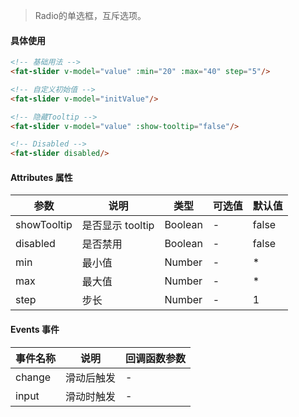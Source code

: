 > Radio的单选框，互斥选项。

#### 具体使用
```html
<!-- 基础用法 -->
<fat-slider v-model="value" :min="20" :max="40" step="5"/>

<!-- 自定义初始值 -->
<fat-slider v-model="initValue"/>

<!-- 隐藏Tooltip -->
<fat-slider v-model="value" :show-tooltip="false"/>

<!-- Disabled -->
<fat-slider disabled/>
```

#### Attributes 属性

参数 | 说明 | 类型 | 可选值 | 默认值
--- | --- | --- | --- | ---
showTooltip | 是否显示 tooltip | Boolean | - | false
disabled | 是否禁用 | Boolean | - | false
min | 最小值 | Number | - | *
max | 最大值 | Number | - | *
step | 步长 | Number | - | 1

#### Events 事件

事件名称 | 说明 | 回调函数参数
--- | --- | --- | 
change | 滑动后触发 | -
input | 滑动时触发 | -
